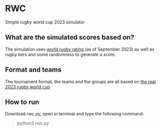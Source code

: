 # RWC
Simple rugby world cup 2023 simulator

## What are the simulated scores based on?
The simulation uses [world rugby rating](https://www.world.rugby/tournaments/rankings/mru) (as of September 2023) as well as rugby tiers and some randomness to generate a score.

## Format and teams
The tournament format, the teams and the groups are all based on [the real 2023 rugby world cup](https://en.wikipedia.org/wiki/2023_Rugby_World_Cup#Pool_stage)

## How to run
Download rwc.py, open in terminal and type the following command:
>python3 rwc.py
